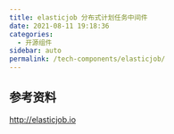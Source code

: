```yaml
---
title: elasticjob 分布式计划任务中间件
date: 2021-08-11 19:18:36
categories: 
  - 开源组件
sidebar: auto
permalink: /tech-components/elasticjob/
---
```





## 参考资料
http://elasticjob.io
